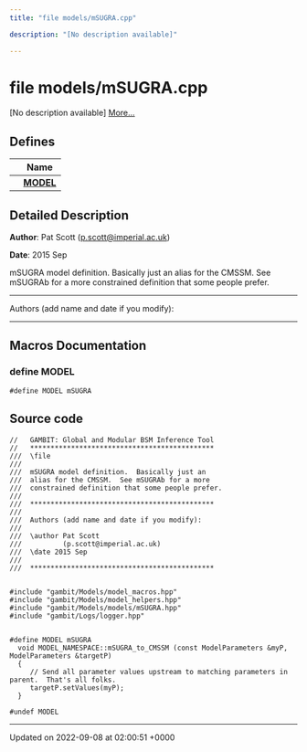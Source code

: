 ```yaml
---
title: "file models/mSUGRA.cpp"

description: "[No description available]"

---
```


# file models/mSUGRA.cpp

[No description available] [More...](#detailed-description)

## Defines

|                | Name           |
| -------------- | -------------- |
|  | **[MODEL](/documentation/code/files/msugra_8cpp/#define-msugra-cpp-model)**  |

## Detailed Description


**Author**: Pat Scott ([p.scott@imperial.ac.uk](mailto:p.scott@imperial.ac.uk)) 

**Date**: 2015 Sep

mSUGRA model definition. Basically just an alias for the CMSSM. See mSUGRAb for a more constrained definition that some people prefer.



------------------

Authors (add name and date if you modify):



------------------




## Macros Documentation

### define MODEL

```
#define MODEL mSUGRA
```


## Source code

```
//   GAMBIT: Global and Modular BSM Inference Tool
//   *********************************************
///  \file
///
///  mSUGRA model definition.  Basically just an
///  alias for the CMSSM.  See mSUGRAb for a more
///  constrained definition that some people prefer.
///
///  *********************************************
///
///  Authors (add name and date if you modify):
///
///  \author Pat Scott
///          (p.scott@imperial.ac.uk)
///  \date 2015 Sep
///
///  *********************************************


#include "gambit/Models/model_macros.hpp"
#include "gambit/Models/model_helpers.hpp"
#include "gambit/Models/models/mSUGRA.hpp"
#include "gambit/Logs/logger.hpp"


#define MODEL mSUGRA
  void MODEL_NAMESPACE::mSUGRA_to_CMSSM (const ModelParameters &myP, ModelParameters &targetP)
  {
     // Send all parameter values upstream to matching parameters in parent.  That's all folks.
     targetP.setValues(myP);
  }

#undef MODEL
```


-------------------------------

Updated on 2022-09-08 at 02:00:51 +0000
